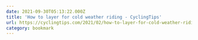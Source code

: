 ```yaml
---
date: 2021-09-30T05:13:22.000Z
title: 'How to layer for cold weather riding - CyclingTips'
url: https://cyclingtips.com/2021/02/how-to-layer-for-cold-weather-riding/
category: bookmark
---
```

